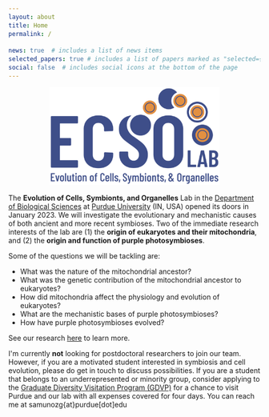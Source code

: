 ```yaml
---
layout: about
title: Home
permalink: /

news: true  # includes a list of news items
selected_papers: true # includes a list of papers marked as "selected={true}"
social: false  # includes social icons at the bottom of the page
---
```

<p align="center">
<img src="/assets/img/ecsolab_logo4.png" width="340">
</p>
<!-- <br> -->

The **Evolution of Cells, Symbionts, and Organelles** Lab in the [Department of Biological Sciences](https://www.bio.purdue.edu/) at [Purdue University](https://www.purdue.edu/) (IN, USA) opened its doors in January 2023. We will investigate the evolutionary and mechanistic causes of both ancient and more recent symbioses. Two of the immediate research interests of the lab are (1) the **origin of eukaryotes and their mitochondria**, and (2) the **origin and function of purple photosymbioses**.

Some of the questions we will be tackling are:

- What was the nature of the mitochondrial ancestor? 
- What was the genetic contribution of the mitochondrial ancestor to eukaryotes? 
- How did mitochondria affect the physiology and evolution of eukaryotes? 
- What are the mechanistic bases of purple photosymbioses? 
- How have purple photosymbioses evolved?
  
See our research [here](https://ecsolab.com/research/) to learn more.

I'm currently **not** looking for postdoctoral researchers to join our team. However, if you are a motivated student interested in symbiosis and cell evolution, please do get in touch to discuss possibilities. If you are a student that belongs to an underrepresented or minority group, consider applying to the [Graduate Diversity Visitation Program (GDVP)](https://www.purdue.edu/gradschool/diversity/programs/graduate-diversity-visitation-program/) for a chance to visit Purdue and our lab with all expenses covered for four days. You can reach me at samunozg{at}purdue[dot]edu
